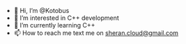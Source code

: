 - 👋 Hi, I’m @Kotobus
- 👀 I’m interested in C++ development
- 🌱 I’m currently learning C++
- 📫 How to reach me text me on sheran.cloud@gmail.com 

<!---
Kotobus/Kotobus is a ✨ special ✨ repository because its `README.md` (this file) appears on your GitHub profile.
You can click the Preview link to take a look at your changes.
--->
